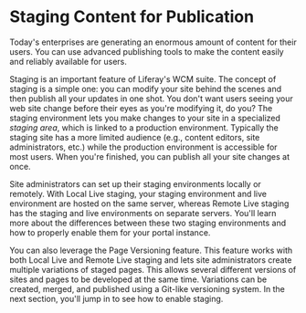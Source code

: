# Staging Content for Publication [](id=staging-content-for-publication)

Today's enterprises are generating an enormous amount of content for their
users. You can use advanced publishing tools to make the content easily and
reliably available for users.

Staging is an important feature of Liferay's WCM suite. The concept of staging
is a simple one: you can modify your site behind the scenes and then publish all
your updates in one shot. You don't want users seeing your web site change
before their eyes as you're modifying it, do you? The staging environment lets
you make changes to your site in a specialized *staging area*, which is linked
to a production environment. Typically the staging site has a more limited
audience (e.g., content editors, site administrators, etc.) while the production
environment is accessible for most users. When you're finished, you can publish
all your site changes at once.

Site administrators can set up their staging environments locally or remotely.
With Local Live staging, your staging environment and live environment are
hosted on the same server, whereas Remote Live staging has the staging and live
environments on separate servers. You'll learn more about the differences
between these two staging environments and how to properly enable them for your
portal instance.

You can also leverage the Page Versioning feature. This feature works with both
Local Live and Remote Live staging and lets site administrators create multiple
variations of staged pages. This allows several different versions of sites and
pages to be developed at the same time. Variations can be created, merged, and
published using a Git-like versioning system. In the next section, you'll jump
in to see how to enable staging.
